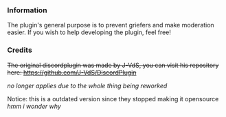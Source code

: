 ### Information

The plugin's general purpose is to prevent griefers and make moderation easier. If you wish to help developing the plugin, feel free!

### Credits


~~The original discordplugin was made by J-VdS, you can visit his repository here:
https://github.com/J-VdS/DiscordPlugin~~

*no longer applies due to the whole thing being reworked*


Notice: this is a outdated version since they stopped making it opensource     *hmm i wonder why*
